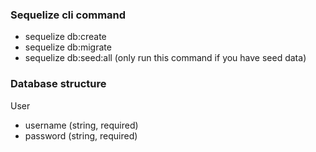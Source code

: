 ### Sequelize cli command

- sequelize db:create
- sequelize db:migrate
- sequelize db:seed:all (only run this command if you have seed data)

### Database structure

User

- username (string, required)
- password (string, required)
